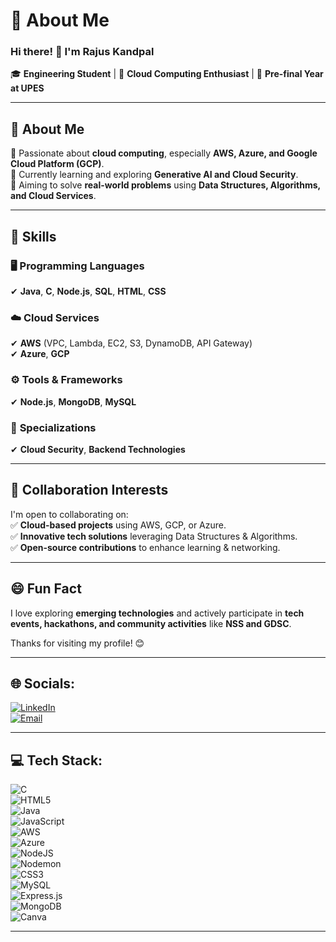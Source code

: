 # 💫 About Me  

### Hi there! 👋 I'm **Rajus Kandpal**  
🎓 **Engineering Student** | 🚀 **Cloud Computing Enthusiast** | 🌟 **Pre-final Year at UPES**  

---

## 👀 About Me  
🔹 Passionate about **cloud computing**, especially **AWS, Azure, and Google Cloud Platform (GCP)**.  
🔹 Currently learning and exploring **Generative AI and Cloud Security**.  
🔹 Aiming to solve **real-world problems** using **Data Structures, Algorithms, and Cloud Services**.  

---

## 🌱 Skills  
### 🖥️ **Programming Languages**  
✔ **Java**, **C**, **Node.js**, **SQL**, **HTML**, **CSS**  

### ☁️ **Cloud Services**  
✔ **AWS** (VPC, Lambda, EC2, S3, DynamoDB, API Gateway)  
✔ **Azure**, **GCP**  

### ⚙️ **Tools & Frameworks**  
✔ **Node.js**, **MongoDB**, **MySQL**  

### 🔐 **Specializations**  
✔ **Cloud Security**, **Backend Technologies**  

---

## 💞️ Collaboration Interests  
I'm open to collaborating on:  
✅ **Cloud-based projects** using AWS, GCP, or Azure.  
✅ **Innovative tech solutions** leveraging Data Structures & Algorithms.  
✅ **Open-source contributions** to enhance learning & networking.  

---

## 😄 Fun Fact  
I love exploring **emerging technologies** and actively participate in **tech events, hackathons, and community activities** like **NSS and GDSC**.  

Thanks for visiting my profile! 😊  

---

## 🌐 Socials: 
[![LinkedIn](https://img.shields.io/badge/LinkedIn-%230077B5.svg?logo=linkedin&logoColor=white)](https://www.linkedin.com/in/rajuskandpal/)  
[![Email](https://img.shields.io/badge/Email-D14836?logo=gmail&logoColor=white)](mailto:rajuskandpal@gmail.com)  

---

## 💻 Tech Stack:
![C](https://img.shields.io/badge/c-%2300599C.svg?style=flat-square&logo=c&logoColor=white)  
![HTML5](https://img.shields.io/badge/html5-%23E34F26.svg?style=flat-square&logo=html5&logoColor=white)  
![Java](https://img.shields.io/badge/java-%23ED8B00.svg?style=flat-square&logo=openjdk&logoColor=white)  
![JavaScript](https://img.shields.io/badge/javascript-%23323330.svg?style=flat-square&logo=javascript&logoColor=%23F7DF1E)  
![AWS](https://img.shields.io/badge/AWS-%23FF9900.svg?style=flat-square&logo=amazon-aws&logoColor=white)  
![Azure](https://img.shields.io/badge/azure-%230072C6.svg?style=flat-square&logo=microsoftazure&logoColor=white)  
![NodeJS](https://img.shields.io/badge/node.js-6DA55F?style=flat-square&logo=node.js&logoColor=white)  
![Nodemon](https://img.shields.io/badge/NODEMON-%23323330.svg?style=flat-square&logo=nodemon&logoColor=%BBDEAD)  
![CSS3](https://img.shields.io/badge/css3-%231572B6.svg?style=flat-square&logo=css3&logoColor=white)  
![MySQL](https://img.shields.io/badge/mysql-4479A1.svg?style=flat-square&logo=mysql&logoColor=white)  
![Express.js](https://img.shields.io/badge/express.js-%23404d59.svg?style=flat-square&logo=express&logoColor=%2361DAFB)  
![MongoDB](https://img.shields.io/badge/MongoDB-%234ea94b.svg?style=flat-square&logo=mongodb&logoColor=white)  
![Canva](https://img.shields.io/badge/Canva-%2300C4CC.svg?style=flat-square&logo=Canva&logoColor=white)  

---


